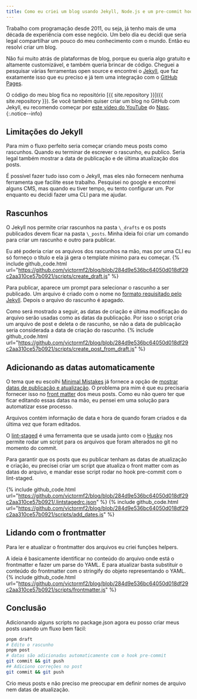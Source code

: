 ```yaml
---
title: Como eu criei um blog usando Jekyll, Node.js e um pre-commit hook
---
```


Trabalho com programação desde 2011, ou seja, já tenho mais de uma década de experiência com esse negócio. Um belo dia eu decidi que seria legal compartilhar um pouco do meu conhecimento com o mundo. Então eu resolvi criar um blog.

Não fui muito atrás de plataformas de blog, porque eu queria algo gratuito e altamente customizável, e também queria brincar de código. Cheguei a pesquisar várias ferramentas open source e encontrei o [Jekyll](https://jekyllrb.com/), que faz exatamente isso que eu preciso e já tem uma integração com o [GitHub Pages](https://pages.github.com/).

O código do meu blog fica no repositório [{{ site.repository }}]({{ site.repository }}). Se você também quiser criar um blog no GitHub com Jekyll, eu recomendo começar por [este vídeo do YouTube](https://youtu.be/z6dx_OUChRs?si=Wp1yEuxfFM2BN0LB) do [Nasc](https://nasc.dev/).
{:.notice--info}


## Limitações do Jekyll
Para mim o fluxo perfeito seria começar criando meus posts como rascunhos. Quando eu terminar de escrever o rascunho, eu publico. Seria legal também mostrar a data de publicação e de última atualização dos posts.

É possível fazer tudo isso com o Jekyll, mas eles não fornecem nenhuma ferramenta que facilite esse trabalho. Pesquisei no google e encontrei alguns CMS, mas quando eu tiver tempo, eu tento configurar um. Por enquanto eu decidi fazer uma CLI para me ajudar.

## Rascunhos
O Jekyll nos permite criar rascunhos na pasta `\_drafts` e os posts publicados devem ficar na pasta `\_posts`. Minha ideia foi criar um comando para criar um rascunho e outro para publicar.

Eu até poderia criar os arquivos dos rascunhos na mão, mas por uma CLI eu só forneço o título e ela já gera o template mínimo para eu começar.
{% include github_code.html url="https://github.com/victormf2/blog/blob/284d9e536bc64050d018df29c2aa310ce57b0921/scripts/create_draft.js" %}

Para publicar, aparece um prompt para selecionar o rascunho a ser publicado. Um arquivo é criado com o nome no [formato requisitado pelo Jekyll](https://jekyllrb.com/docs/posts/#creating-posts). Depois o arquivo do rascunho é apagado.

Como será mostrado a seguir, as datas de criação e última modificação do arquivo serão usadas como as datas da publicação. Por isso o script cria um arquivo de post e deleta o de rascunho, se não a data de publicação seria considerada a data de criação do rascunho.
{% include github_code.html url="https://github.com/victormf2/blog/blob/284d9e536bc64050d018df29c2aa310ce57b0921/scripts/create_post_from_draft.js" %}

## Adicionando as datas automaticamente

O tema que eu escolhi [Minimal Mistakes](https://mmistakes.github.io/minimal-mistakes/) já fornece a opção de [mostrar datas de publicação e atualização](https://mmistakes.github.io/minimal-mistakes/docs/configuration/#post-dates). O problema pra mim é que eu precisaria fornecer isso no [front matter](https://jekyllrb.com/docs/front-matter/) dos meus posts. Como eu não quero ter que ficar editando essas datas na mão, eu pensei em uma solução para automatizar esse processo.

Arquivos contém informação de data e hora de quando foram criados e da última vez que foram editados.

O [lint-staged](https://github.com/lint-staged/lint-staged) é uma ferramenta que se usada junto com o [Husky](https://typicode.github.io/husky/) nos permite rodar um script para os arquivos que foram alterados no git no momento do commit.

Para garantir que os posts que eu publicar tenham as datas de atualização e criação, eu precisei criar um script que atualiza o front matter com as datas do arquivo, e mandar esse script rodar no hook pre-commit com o lint-staged.

{% include github_code.html url="https://github.com/victormf2/blog/blob/284d9e536bc64050d018df29c2aa310ce57b0921/.lintstagedrc.json" %}
{% include github_code.html url="https://github.com/victormf2/blog/blob/284d9e536bc64050d018df29c2aa310ce57b0921/scripts/add_dates.js" %}

## Lidando com o frontmatter
Para ler e atualizar o frontmatter dos arquivos eu criei funções helpers.

A ideia é basicamente identificar no conteúdo do arquivo onde está o frontmatter e fazer um parse do YAML. E para atualizar basta substituir o conteúdo do frontmatter com o stringify do objeto representando o YAML.
{% include github_code.html url="https://github.com/victormf2/blog/blob/284d9e536bc64050d018df29c2aa310ce57b0921/scripts/frontmatter.js" %}

## Conclusão
Adicionando alguns scripts no package.json agora eu posso criar meus posts usando um fluxo bem fácil:
```bash
pnpm draft
# Edito o rascunho
pnpm post
# datas são adicionadas automaticamente com o hook pre-commit
git commit && git push
## Adiciono correções no post
git commit && git push
```

Crio meus posts e não preciso me preocupar em definir nomes de arquivo nem datas de atualização.